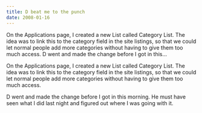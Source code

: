```yaml
---
title: D beat me to the punch
date: 2008-01-16
---
```


On the Applications page, I created a new List called Category List. The idea was to link this to the category field in the site listings, so that we could let normal people add more categories without having to give them too much access. D went and made the change before I got in this…


<!-- end -->

On the Applications page, I created a new List called Category List.  The  idea was to link this to the category field in the site listings, so that we  could let normal people add more categories without having to give them too much  access.
 
D went and made the change before I got in this morning.  He must have  seen what I did last night and figured out where I was going with it.

